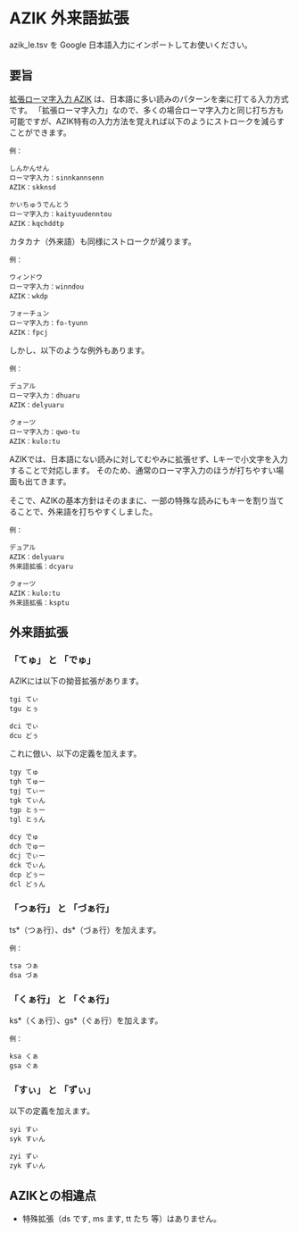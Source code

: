 AZIK 外来語拡張
====
azik_le.tsv を Google 日本語入力にインポートしてお使いください。

要旨
----
[拡張ローマ字入力 AZIK](http://hp.vector.co.jp/authors/VA002116/azik/azikinfo.htm)
は、日本語に多い読みのパターンを楽に打てる入力方式です。
「拡張ローマ字入力」なので、多くの場合ローマ字入力と同じ打ち方も可能ですが、AZIK特有の入力方法を覚えれば以下のようにストロークを減らすことができます。
~~~~
例：

しんかんせん  
ローマ字入力：sinnkannsenn  
AZIK：skknsd  

かいちゅうでんとう  
ローマ字入力：kaityuudenntou  
AZIK：kqchddtp  
~~~~
カタカナ（外来語）も同様にストロークが減ります。
~~~~
例：

ウィンドウ  
ローマ字入力：winndou  
AZIK：wkdp  

フォーチュン  
ローマ字入力：fo-tyunn  
AZIK：fpcj  
~~~~
しかし、以下のような例外もあります。
~~~~
例：

デュアル  
ローマ字入力：dhuaru  
AZIK：delyuaru  

クォーツ  
ローマ字入力：qwo-tu  
AZIK：kulo:tu  
~~~~
AZIKでは、日本語にない読みに対してむやみに拡張せず、Lキーで小文字を入力することで対応します。
そのため、通常のローマ字入力のほうが打ちやすい場面も出てきます。

そこで、AZIKの基本方針はそのままに、一部の特殊な読みにもキーを割り当てることで、外来語を打ちやすくしました。
~~~~
例：

デュアル  
AZIK：delyuaru  
外来語拡張：dcyaru  

クォーツ  
AZIK：kulo:tu  
外来語拡張：ksptu  
~~~~

外来語拡張
----
### 「てゅ」 と 「でゅ」
AZIKには以下の拗音拡張があります。
~~~~
tgi てぃ
tgu とぅ

dci でぃ
dcu どぅ
~~~~
これに倣い、以下の定義を加えます。
~~~~
tgy てゅ
tgh てゅー
tgj てぃー
tgk てぃん
tgp とぅー
tgl とぅん

dcy でゅ
dch でゅー
dcj でぃー
dck でぃん
dcp どぅー
dcl どぅん
~~~~
### 「つぁ行」 と 「づぁ行」
ts\*（つぁ行）、ds\*（づぁ行）を加えます。
~~~~
例：

tsa つぁ
dsa づぁ
~~~~
### 「くぁ行」 と 「ぐぁ行」
ks\*（くぁ行）、gs\*（ぐぁ行）を加えます。
~~~~
例：

ksa くぁ
gsa ぐぁ
~~~~
### 「すぃ」 と 「ずぃ」
以下の定義を加えます。
~~~~
syi すぃ
syk すぃん

zyi ずぃ
zyk ずぃん
~~~~
AZIKとの相違点
----
* 特殊拡張（ds です, ms ます, tt たち 等）はありません。
